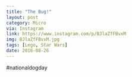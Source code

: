 ```yaml
---
title: "The Bug!"
layout: post
category: Micro
via: Instagram
link: https://www.instagram.com/p/BJlaZfFBvxM
img: BJlaZfFBvxM.jpg
tags: [Lego, Star Wars]
date: 2016-08-26
---
```

#nationaldogday